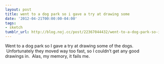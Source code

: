 ```yaml
---
layout: post
title: went to a dog park so i gave a try at drawing some
date: '2012-04-21T00:00:00-04:00'
tags:
- sketch
tumblr_url: http://blog.noj.cc/post/22367044432/went-to-a-dog-park-so-i-gave-a-try-at-drawing-some
---
```

Went to a dog park so I gave a try at drawing some of the dogs.  Unfortunately they moved way too fast, so I couldn’t get any good drawings in.  Alas, my memory, it fails me.
